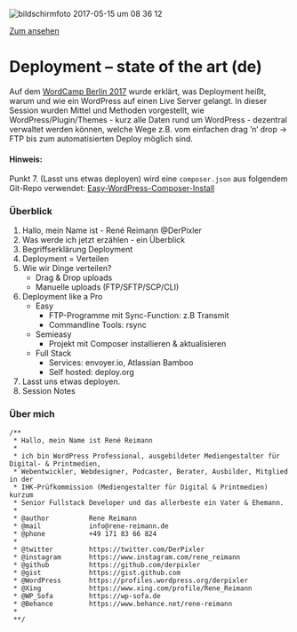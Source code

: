 ![bildschirmfoto 2017-05-15 um 08 36 12](https://cloud.githubusercontent.com/assets/809219/26045249/9efcab3e-3949-11e7-9a93-14fe5647ecd7.png)

[Zum ansehen](https://derpixler.github.io/Deployment-state-of-the-art/)

# Deployment – state of the art (de)

Auf dem [WordCamp Berlin 2017](https://2017.berlin.wordcamp.org/session/deployment-state-of-the-art/) wurde erklärt, was Deployment heißt, warum und wie ein WordPress auf einen Live Server gelangt. In dieser Session wurden Mittel und Methoden vorgestellt, wie WordPress/Plugin/Themes - kurz alle Daten rund um WordPress - dezentral verwaltet werden können, welche Wege z.B. vom einfachen drag ’n‘ drop -> FTP bis zum automatisierten Deploy möglich sind.

#### Hinweis:
Punkt 7. (Lasst uns etwas deployen) wird eine `composer.json` aus folgendem Git-Repo verwendet: [Easy-WordPress-Composer-Install](https://github.com/derpixler/easy-wordpress-composer-install)



### Überblick
1. Hallo, mein Name ist - René Reimann @DerPixler
2. Was werde ich jetzt erzählen - ein Überblick
3. Begriffserklärung Deployment
4. Deployment = Verteilen
5. Wie wir Dinge verteilen? 
   - Drag & Drop uploads
   - Manuelle uploads (FTP/SFTP/SCP/CLI)
6. Deployment like a Pro
   - Easy
       - FTP-Programme mit Sync-Function: z.B Transmit
       - Commandline Tools: rsync
   - Semieasy
       - Projekt mit Composer installieren & aktualisieren
   - Full Stack
       - Services: envoyer.io, Atlassian Bamboo
       - Self hosted: deploy.org
7. Lasst uns etwas deployen.
8. Session Notes
       
### Über mich
```
/**
 * Hallo, mein Name ist René Reimann
 *
 * ich bin WordPress Professional, ausgebildeter Mediengestalter für Digital- & Printmedien,
 * Webentwickler, Webdesigner, Podcaster, Berater, Ausbilder, Mitglied in der
 * IHK-Prüfkommission (Mediengestalter für Digital & Printmedien) kurzum
 * Senior Fullstack Developer und das allerbeste ein Vater & Ehemann.
 *
 * @author          Rene Reimann 
 * @mail            info@rene-reimann.de
 * @phone           +49 171 83 66 824
 *
 * @twitter         https://twitter.com/DerPixler
 * @instagram       https://www.instagram.com/rene_reimann 
 * @github          https://github.com/derpixler 
 * @gist            https://gist.github.com 
 * @WordPress       https://profiles.wordpress.org/derpixler 
 * @Xing            https://www.xing.com/profile/Rene_Reimann 
 * @WP_Sofa         https://wp-sofa.de 
 * @Behance         https://www.behance.net/rene-reimann
 *
 **/
 ```
